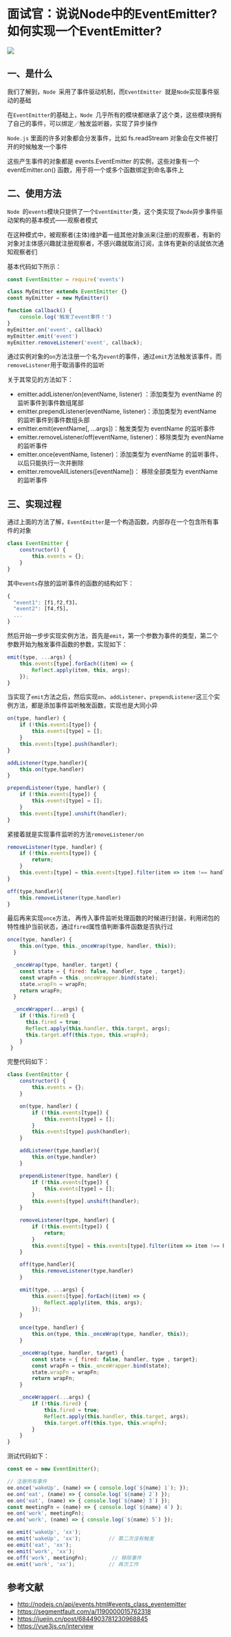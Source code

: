# 面试官：说说Node中的EventEmitter? 如何实现一个EventEmitter?

 ![](https://static.vue-js.com/16b10390-c83a-11eb-ab90-d9ae814b240d.png)

## 一、是什么

我们了解到，`Node `采用了事件驱动机制，而`EventEmitter `就是`Node`实现事件驱动的基础

在`EventEmitter`的基础上，`Node `几乎所有的模块都继承了这个类，这些模块拥有了自己的事件，可以绑定／触发监听器，实现了异步操作

`Node.js` 里面的许多对象都会分发事件，比如 fs.readStream 对象会在文件被打开的时候触发一个事件

这些产生事件的对象都是 events.EventEmitter 的实例，这些对象有一个 eventEmitter.on() 函数，用于将一个或多个函数绑定到命名事件上


## 二、使用方法

`Node `的`events`模块只提供了一个`EventEmitter`类，这个类实现了`Node`异步事件驱动架构的基本模式——观察者模式

在这种模式中，被观察者(主体)维护着一组其他对象派来(注册)的观察者，有新的对象对主体感兴趣就注册观察者，不感兴趣就取消订阅，主体有更新的话就依次通知观察者们

基本代码如下所示：

```js
const EventEmitter = require('events')

class MyEmitter extends EventEmitter {}
const myEmitter = new MyEmitter()

function callback() {
    console.log('触发了event事件！')
}
myEmitter.on('event', callback)
myEmitter.emit('event')
myEmitter.removeListener('event', callback);
```

通过实例对象的`on`方法注册一个名为`event`的事件，通过`emit`方法触发该事件，而`removeListener`用于取消事件的监听

关于其常见的方法如下：

- emitter.addListener/on(eventName, listener) ：添加类型为 eventName 的监听事件到事件数组尾部
- emitter.prependListener(eventName, listener)：添加类型为 eventName 的监听事件到事件数组头部  
- emitter.emit(eventName[, ...args])：触发类型为 eventName 的监听事件 
- emitter.removeListener/off(eventName, listener)：移除类型为 eventName 的监听事件   
- emitter.once(eventName, listener)：添加类型为 eventName 的监听事件，以后只能执行一次并删除           
- emitter.removeAllListeners([eventName])： 移除全部类型为 eventName 的监听事件



## 三、实现过程

通过上面的方法了解，`EventEmitter`是一个构造函数，内部存在一个包含所有事件的对象

```js
class EventEmitter {
    constructor() {
        this.events = {};
    }
}
```

其中`events`存放的监听事件的函数的结构如下：

```js
{
  "event1": [f1,f2,f3]，
  "event2": [f4,f5]，
  ...
}
```

然后开始一步步实现实例方法，首先是`emit`，第一个参数为事件的类型，第二个参数开始为触发事件函数的参数，实现如下：

```js
emit(type, ...args) {
    this.events[type].forEach((item) => {
        Reflect.apply(item, this, args);
    });
}
```

当实现了`emit`方法之后，然后实现`on`、`addListener`、`prependListener`这三个实例方法，都是添加事件监听触发函数，实现也是大同小异

```js
on(type, handler) {
    if (!this.events[type]) {
        this.events[type] = [];
    }
    this.events[type].push(handler);
}

addListener(type,handler){
    this.on(type,handler)
}

prependListener(type, handler) {
    if (!this.events[type]) {
        this.events[type] = [];
    }
    this.events[type].unshift(handler);
}
```

紧接着就是实现事件监听的方法`removeListener/on`

```js
removeListener(type, handler) {
    if (!this.events[type]) {
        return;
    }
    this.events[type] = this.events[type].filter(item => item !== handler);
}

off(type,handler){
    this.removeListener(type,handler)
}
```

最后再来实现`once`方法， 再传入事件监听处理函数的时候进行封装，利用闭包的特性维护当前状态，通过`fired`属性值判断事件函数是否执行过

```js
once(type, handler) {
    this.on(type, this._onceWrap(type, handler, this));
  }

  _onceWrap(type, handler, target) {
    const state = { fired: false, handler, type , target};
    const wrapFn = this._onceWrapper.bind(state);
    state.wrapFn = wrapFn;
    return wrapFn;
  }

  _onceWrapper(...args) {
    if (!this.fired) {
      this.fired = true;
      Reflect.apply(this.handler, this.target, args);
      this.target.off(this.type, this.wrapFn);
    }
 }
```

完整代码如下：

```js
class EventEmitter {
    constructor() {
        this.events = {};
    }

    on(type, handler) {
        if (!this.events[type]) {
            this.events[type] = [];
        }
        this.events[type].push(handler);
    }

    addListener(type,handler){
        this.on(type,handler)
    }

    prependListener(type, handler) {
        if (!this.events[type]) {
            this.events[type] = [];
        }
        this.events[type].unshift(handler);
    }

    removeListener(type, handler) {
        if (!this.events[type]) {
            return;
        }
        this.events[type] = this.events[type].filter(item => item !== handler);
    }

    off(type,handler){
        this.removeListener(type,handler)
    }

    emit(type, ...args) {
        this.events[type].forEach((item) => {
            Reflect.apply(item, this, args);
        });
    }

    once(type, handler) {
        this.on(type, this._onceWrap(type, handler, this));
    }

    _onceWrap(type, handler, target) {
        const state = { fired: false, handler, type , target};
        const wrapFn = this._onceWrapper.bind(state);
        state.wrapFn = wrapFn;
        return wrapFn;
    }

    _onceWrapper(...args) {
        if (!this.fired) {
            this.fired = true;
            Reflect.apply(this.handler, this.target, args);
            this.target.off(this.type, this.wrapFn);
        }
    }
}
```

测试代码如下：

```js
const ee = new EventEmitter();

// 注册所有事件
ee.once('wakeUp', (name) => { console.log(`${name} 1`); });
ee.on('eat', (name) => { console.log(`${name} 2`) });
ee.on('eat', (name) => { console.log(`${name} 3`) });
const meetingFn = (name) => { console.log(`${name} 4`) };
ee.on('work', meetingFn);
ee.on('work', (name) => { console.log(`${name} 5`) });

ee.emit('wakeUp', 'xx');
ee.emit('wakeUp', 'xx');         // 第二次没有触发
ee.emit('eat', 'xx');
ee.emit('work', 'xx');
ee.off('work', meetingFn);        // 移除事件
ee.emit('work', 'xx');           // 再次工作
```



## 参考文献
- http://nodejs.cn/api/events.html#events_class_eventemitter
- https://segmentfault.com/a/1190000015762318
- https://juejin.cn/post/6844903781230968845
- https://vue3js.cn/interview
